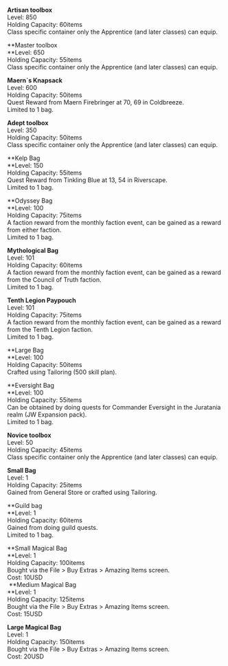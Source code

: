 **Artisan toolbox**  
Level: 850  
Holding Capacity: 60items  
Class specific container only the Apprentice (and later classes) can equip.

**Master toolbox  
**Level: 650  
Holding Capacity: 55items  
Class specific container only the Apprentice (and later classes) can equip.

**Maern\`s Knapsack**  
Level: 600  
Holding Capacity: 50items  
Quest Reward from Maern Firebringer at 70, 69 in Coldbreeze.  
Limited to 1 bag.

**Adept toolbox**  
Level: 350  
Holding Capacity: 50items  
Class specific container only the Apprentice (and later classes) can equip.

**Kelp Bag  
**Level: 150  
Holding Capacity: 55items  
Quest Reward from Tinkling Blue at 13, 54 in Riverscape.  
Limited to 1 bag.

**Odyssey Bag  
**Level: 100  
Holding Capacity: 75items  
A faction reward from the monthly faction event, can be gained as a reward from either faction.  
Limited to 1 bag.

**Mythological Bag**  
Level: 101  
Holding Capacity: 60items  
A faction reward from the monthly faction event, can be gained as a reward from the Council of Truth faction.  
Limited to 1 bag.

**Tenth Legion Paypouch**  
Level: 101  
Holding Capacity: 75items  
A faction reward from the monthly faction event, can be gained as a reward from the Tenth Legion faction.  
Limited to 1 bag.

**Large Bag  
**Level: 100  
Holding Capacity: 50items  
Crafted using Tailoring (500 skill plan).

**Eversight Bag  
**Level: 100  
Holding Capacity: 55items  
Can be obtained by doing quests for Commander Eversight in the Juratania realm (JW Expansion pack).  
Limited to 1 bag.

**Novice toolbox**  
Level: 50  
Holding Capacity: 45items  
Class specific container only the Apprentice (and later classes) can equip.

**Small Bag**  
Level: 1  
Holding Capacity: 25items  
Gained from General Store or crafted using Tailoring.

**Guild bag  
**Level: 1  
Holding Capacity: 60items  
Gained from doing guild quests.  
Limited to 1 bag.

**Small Magical Bag  
**Level: 1  
Holding Capacity: 100items  
Bought via the File > Buy Extras > Amazing Items screen.  
Cost: 10USD  
 **Medium Magical Bag  
**Level: 1  
Holding Capacity: 125items  
Bought via the File > Buy Extras > Amazing Items screen.  
Cost: 15USD  
  
**Large Magical Bag**  
Level: 1  
Holding Capacity: 150items  
Bought via the File > Buy Extras > Amazing Items screen.  
Cost: 20USD